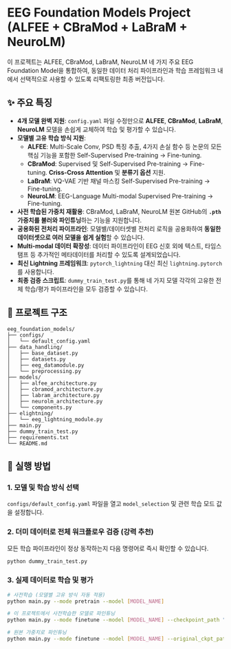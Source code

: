 # EEG Foundation Models Project (ALFEE + CBraMod + LaBraM + NeuroLM)

이 프로젝트는 ALFEE, CBraMod, LaBraM, NeuroLM 네 가지 주요 EEG Foundation Model을 통합하여, 동일한 데이터 처리 파이프라인과 학습 프레임워크 내에서 선택적으로 사용할 수 있도록 리팩토링한 최종 버전입니다.

## ✨ 주요 특징

- **4개 모델 완벽 지원**: `config.yaml` 파일 수정만으로 **ALFEE**, **CBraMod**, **LaBraM**, **NeuroLM** 모델을 손쉽게 교체하여 학습 및 평가할 수 있습니다.
- **모델별 고유 학습 방식 지원**:
  - **ALFEE**: Multi-Scale Conv, PSD 특징 추출, 4가지 손실 함수 등 논문의 모든 핵심 기능을 포함한 Self-Supervised Pre-training -> Fine-tuning.
  - **CBraMod**: Supervised 및 Self-Supervised Pre-training -> Fine-tuning. **Criss-Cross Attention** 및 **분류기 옵션** 지원.
  - **LaBraM**: VQ-VAE 기반 채널 마스킹 Self-Supervised Pre-training -> Fine-tuning.
  - **NeuroLM**: EEG-Language Multi-modal Supervised Pre-training -> Fine-tuning.
- **사전 학습된 가중치 재활용**: CBraMod, LaBraM, NeuroLM 원본 GitHub의 **`.pth` 가중치를 불러와 파인튜닝**하는 기능을 지원합니다.
- **공용화된 전처리 파이프라인**: 모델별/데이터셋별 전처리 로직을 공용화하여 **동일한 데이터셋으로 여러 모델을 쉽게 실험**할 수 있습니다.
- **Multi-modal 데이터 확장성**: 데이터 파이프라인이 EEG 신호 외에 텍스트, 타임스탬프 등 추가적인 메타데이터를 처리할 수 있도록 설계되었습니다.
- **최신 Lightning 프레임워크**: `pytorch_lightning` 대신 최신 `lightning.pytorch`를 사용합니다.
- **최종 검증 스크립트**: `dummy_train_test.py`를 통해 네 가지 모델 각각의 고유한 전체 학습/평가 파이프라인을 모두 검증할 수 있습니다.

## 📂 프로젝트 구조

```
eeg_foundation_models/
├── configs/
│   └── default_config.yaml
├── data_handling/
│   ├── base_dataset.py
│   ├── datasets.py
│   ├── eeg_datamodule.py
│   └── preprocessing.py
├── models/
│   ├── alfee_architecture.py
│   ├── cbramod_architecture.py
│   ├── labram_architecture.py
│   ├── neurolm_architecture.py
│   └── components.py
├── elightning/
│   └── eeg_lightning_module.py
├── main.py
├── dummy_train_test.py
├── requirements.txt
└── README.md
```

## 🚀 실행 방법

### 1. 모델 및 학습 방식 선택
`configs/default_config.yaml` 파일을 열고 `model_selection` 및 관련 학습 모드 값을 설정합니다.

### 2. 더미 데이터로 전체 워크플로우 검증 (강력 추천)
모든 학습 파이프라인이 정상 동작하는지 다음 명령어로 즉시 확인할 수 있습니다.
```bash
python dummy_train_test.py
```

### 3. 실제 데이터로 학습 및 평가
```bash
# 사전학습 (모델별 고유 방식 자동 적용)
python main.py --mode pretrain --model [MODEL_NAME]

# 이 프로젝트에서 사전학습한 모델로 파인튜닝
python main.py --mode finetune --model [MODEL_NAME] --checkpoint_path "path/to/pretrained.ckpt"

# 원본 가중치로 파인튜닝
python main.py --mode finetune --model [MODEL_NAME] --original_ckpt_path "path/to/original.pth"
```
